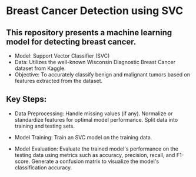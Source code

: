 # Breast Cancer Detection using SVC


## This repository presents a machine learning model for detecting breast cancer.
 * Model: Support Vector Classifier (SVC)
 * Data: Utilizes the well-known Wisconsin Diagnostic Breast Cancer dataset from Kaggle.
 * Objective: To accurately classify benign and malignant tumors based on features extracted from the dataset.
## Key Steps:
 * Data Preprocessing:
    Handle missing values (if any).
    Normalize or standardize features for optimal model performance.
    Split data into training and testing sets.
   
 * Model Training:
    Train an SVC model on the training data.
   
 * Model Evaluation:
    Evaluate the trained model's performance on the testing data using metrics such as accuracy, precision, recall, and F1-score.
    Generate a confusion matrix to visualize the model's classification accuracy.
